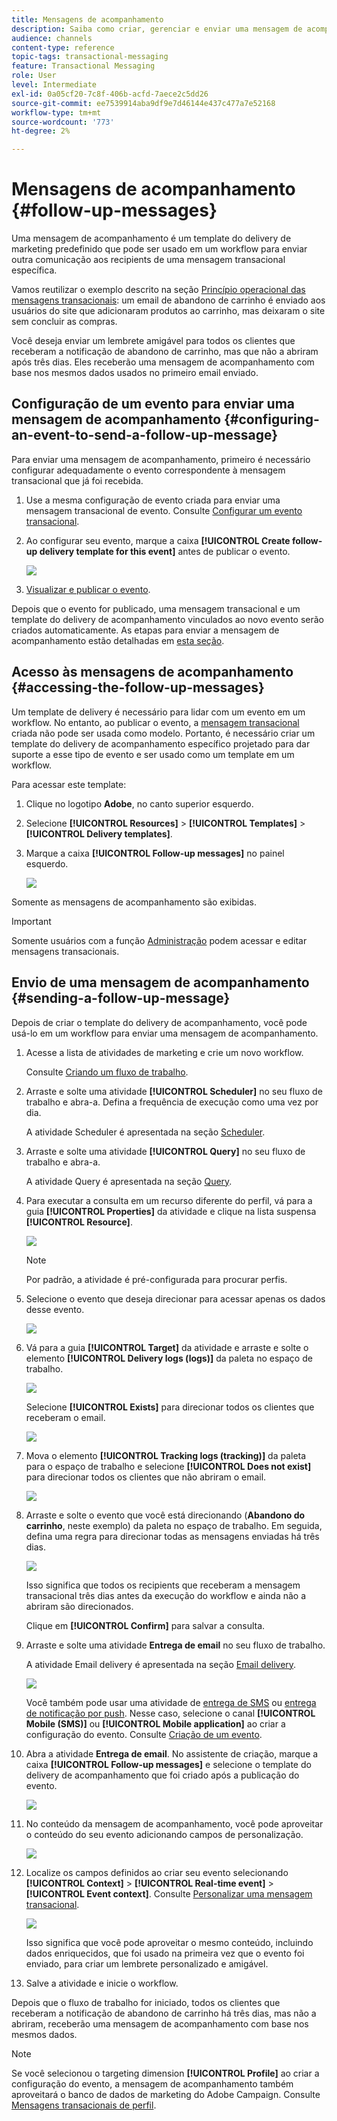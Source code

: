 ```yaml
---
title: Mensagens de acompanhamento
description: Saiba como criar, gerenciar e enviar uma mensagem de acompanhamento.
audience: channels
content-type: reference
topic-tags: transactional-messaging
feature: Transactional Messaging
role: User
level: Intermediate
exl-id: 0a05cf20-7c8f-406b-acfd-7aece2c5dd26
source-git-commit: ee7539914aba9df9e7d46144e437c477a7e52168
workflow-type: tm+mt
source-wordcount: '773'
ht-degree: 2%

---
```


# Mensagens de acompanhamento {#follow-up-messages}

Uma mensagem de acompanhamento é um template do delivery de marketing predefinido que pode ser usado em um workflow para enviar outra comunicação aos recipients de uma mensagem transacional específica.

Vamos reutilizar o exemplo descrito na seção [Princípio operacional das mensagens transacionais](../../channels/using/getting-started-with-transactional-msg.md#transactional-messaging-operating-principle): um email de abandono de carrinho é enviado aos usuários do site que adicionaram produtos ao carrinho, mas deixaram o site sem concluir as compras.

Você deseja enviar um lembrete amigável para todos os clientes que receberam a notificação de abandono de carrinho, mas que não a abriram após três dias. Eles receberão uma mensagem de acompanhamento com base nos mesmos dados usados no primeiro email enviado.

## Configuração de um evento para enviar uma mensagem de acompanhamento {#configuring-an-event-to-send-a-follow-up-message}

Para enviar uma mensagem de acompanhamento, primeiro é necessário configurar adequadamente o evento correspondente à mensagem transacional que já foi recebida.

1. Use a mesma configuração de evento criada para enviar uma mensagem transacional de evento. Consulte [Configurar um evento transacional](../../channels/using/configuring-transactional-event.md).
1. Ao configurar seu evento, marque a caixa **[!UICONTROL Create follow-up delivery template for this event]** antes de publicar o evento.

   ![](assets/message-center_follow-up-checkbox.png)

1. [Visualizar e publicar o evento](../../channels/using/publishing-transactional-event.md#previewing-and-publishing-the-event).

Depois que o evento for publicado, uma mensagem transacional e um template do delivery de acompanhamento vinculados ao novo evento serão criados automaticamente. As etapas para enviar a mensagem de acompanhamento estão detalhadas em [esta seção](#sending-a-follow-up-message).

## Acesso às mensagens de acompanhamento {#accessing-the-follow-up-messages}

Um template de delivery é necessário para lidar com um evento em um workflow. No entanto, ao publicar o evento, a [mensagem transacional](../../channels/using/editing-transactional-message.md) criada não pode ser usada como modelo. Portanto, é necessário criar um template do delivery de acompanhamento específico projetado para dar suporte a esse tipo de evento e ser usado como um template em um workflow.

Para acessar este template:

1. Clique no logotipo **Adobe**, no canto superior esquerdo.
1. Selecione **[!UICONTROL Resources]** > **[!UICONTROL Templates]** > **[!UICONTROL Delivery templates]**.
1. Marque a caixa **[!UICONTROL Follow-up messages]** no painel esquerdo.

   ![](assets/message-center_follow-up-search.png)

Somente as mensagens de acompanhamento são exibidas.

>[!IMPORTANT]
>
>Somente usuários com a função [Administração](../../administration/using/users-management.md#functional-administrators) podem acessar e editar mensagens transacionais.

## Envio de uma mensagem de acompanhamento {#sending-a-follow-up-message}

Depois de criar o template do delivery de acompanhamento, você pode usá-lo em um workflow para enviar uma mensagem de acompanhamento.

<!--You need to set up a workflow targeting the event corresponding to the transactional message that was already received.-->

1. Acesse a lista de atividades de marketing e crie um novo workflow.

   Consulte [Criando um fluxo de trabalho](../../automating/using/building-a-workflow.md#creating-a-workflow).

1. Arraste e solte uma atividade **[!UICONTROL Scheduler]** no seu fluxo de trabalho e abra-a. Defina a frequência de execução como uma vez por dia.

   A atividade Scheduler é apresentada na seção [Scheduler](../../automating/using/scheduler.md).

1. Arraste e solte uma atividade **[!UICONTROL Query]** no seu fluxo de trabalho e abra-a.

   A atividade Query é apresentada na seção [Query](../../automating/using/query.md).

1. Para executar a consulta em um recurso diferente do perfil, vá para a guia **[!UICONTROL Properties]** da atividade e clique na lista suspensa **[!UICONTROL Resource]**.

   ![](assets/message-center_follow-up-query-properties.png)

   >[!NOTE]
   >
   >Por padrão, a atividade é pré-configurada para procurar perfis.

1. Selecione o evento que deseja direcionar para acessar apenas os dados desse evento.

   ![](assets/message-center_follow-up-query-resource.png)

1. Vá para a guia **[!UICONTROL Target]** da atividade e arraste e solte o elemento **[!UICONTROL Delivery logs (logs)]** da paleta no espaço de trabalho.

   ![](assets/message-center_follow-up-delivery-logs.png)

   Selecione **[!UICONTROL Exists]** para direcionar todos os clientes que receberam o email.

   ![](assets/message-center_follow-up-delivery-logs-exists.png)

1. Mova o elemento **[!UICONTROL Tracking logs (tracking)]** da paleta para o espaço de trabalho e selecione **[!UICONTROL Does not exist]** para direcionar todos os clientes que não abriram o email.

   ![](assets/message-center_follow-up-delivery-and-tracking-logs.png)

1. Arraste e solte o evento que você está direcionando (**Abandono do carrinho**, neste exemplo) da paleta no espaço de trabalho. Em seguida, defina uma regra para direcionar todas as mensagens enviadas há três dias.

   ![](assets/message-center_follow-up-created.png)

   Isso significa que todos os recipients que receberam a mensagem transacional três dias antes da execução do workflow e ainda não a abriram são direcionados.

   Clique em **[!UICONTROL Confirm]** para salvar a consulta.

1. Arraste e solte uma atividade **Entrega de email** no seu fluxo de trabalho.

   A atividade Email delivery é apresentada na seção [Email delivery](../../automating/using/email-delivery.md).

   ![](assets/message-center_follow-up-workflow.png)

   Você também pode usar uma atividade de [entrega de SMS](../../automating/using/sms-delivery.md) ou [entrega de notificação por push](../../automating/using/push-notification-delivery.md). Nesse caso, selecione o canal **[!UICONTROL Mobile (SMS)]** ou **[!UICONTROL Mobile application]** ao criar a configuração do evento. Consulte [Criação de um evento](../../channels/using/configuring-transactional-event.md#creating-an-event).

1. Abra a atividade **Entrega de email**. No assistente de criação, marque a caixa **[!UICONTROL Follow-up messages]** e selecione o template do delivery de acompanhamento que foi criado após a publicação do evento.

   ![](assets/message-center_follow-up-template.png)

1. No conteúdo da mensagem de acompanhamento, você pode aproveitar o conteúdo do seu evento adicionando campos de personalização.

   ![](assets/message-center_follow-up-content.png)

1. Localize os campos definidos ao criar seu evento selecionando **[!UICONTROL Context]** > **[!UICONTROL Real-time event]** > **[!UICONTROL Event context]**. Consulte [Personalizar uma mensagem transacional](../../channels/using/editing-transactional-message.md#personalizing-a-transactional-message).

   ![](assets/message-center_follow-up-personalization.png)

   Isso significa que você pode aproveitar o mesmo conteúdo, incluindo dados enriquecidos, que foi usado na primeira vez que o evento foi enviado, para criar um lembrete personalizado e amigável.

1. Salve a atividade e inicie o workflow.

Depois que o fluxo de trabalho for iniciado, todos os clientes que receberam a notificação de abandono de carrinho há três dias, mas não a abriram, receberão uma mensagem de acompanhamento com base nos mesmos dados.

>[!NOTE]
>
>Se você selecionou o targeting dimension **[!UICONTROL Profile]** ao criar a configuração do evento, a mensagem de acompanhamento também aproveitará o banco de dados de marketing do Adobe Campaign. Consulte [Mensagens transacionais de perfil](../../channels/using/editing-transactional-message.md#profile-transactional-message-specificities).
